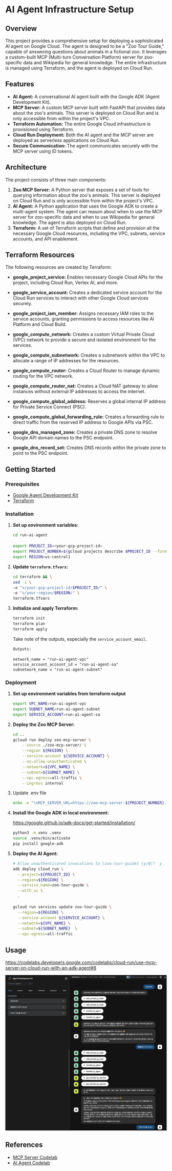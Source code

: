 # AI Agent Infrastructure Setup

## Overview

This project provides a comprehensive setup for deploying a sophisticated AI agent on Google Cloud. The agent is designed to be a "Zoo Tour Guide," capable of answering questions about animals in a fictional zoo. It leverages a custom-built MCP (Multi-turn Conversation Platform) server for zoo-specific data and Wikipedia for general knowledge. The entire infrastructure is managed using Terraform, and the agent is deployed on Cloud Run.

## Features

- **AI Agent:** A conversational AI agent built with the Google ADK (Agent Development Kit).
- **MCP Server:** A custom MCP server built with FastAPI that provides data about the zoo's animals. This server is deployed on Cloud Run and is only accessible from within the project's VPC.
- **Terraform Automation:** The entire Google Cloud infrastructure is provisioned using Terraform.
- **Cloud Run Deployment:** Both the AI agent and the MCP server are deployed as serverless applications on Cloud Run.
- **Secure Communication:** The agent communicates securely with the MCP server using ID tokens.

## Architecture

The project consists of three main components:

1.  **Zoo MCP Server:** A Python server that exposes a set of tools for querying information about the zoo's animals. This server is deployed on Cloud Run and is only accessible from within the project's VPC.
2.  **AI Agent:** A Python application that uses the Google ADK to create a multi-agent system. The agent can reason about when to use the MCP server for zoo-specific data and when to use Wikipedia for general knowledge. The agent is also deployed on Cloud Run.
3.  **Terraform:** A set of Terraform scripts that define and provision all the necessary Google Cloud resources, including the VPC, subnets, service accounts, and API enablement.

## Terraform Resources

The following resources are created by Terraform:

- **google_project_service:** Enables necessary Google Cloud APIs for the project, including Cloud Run, Vertex AI, and more.
- **google_service_account:** Creates a dedicated service account for the Cloud Run services to interact with other Google Cloud services securely.
- **google_project_iam_member:** Assigns necessary IAM roles to the service accounts, granting permissions to access resources like AI Platform and Cloud Build.

- **google_compute_network:** Creates a custom Virtual Private Cloud (VPC) network to provide a secure and isolated environment for the services.
- **google_compute_subnetwork:** Creates a subnetwork within the VPC to allocate a range of IP addresses for the resources.

- **google_compute_router:** Creates a Cloud Router to manage dynamic routing for the VPC network.
- **google_compute_router_nat:** Creates a Cloud NAT gateway to allow instances without external IP addresses to access the internet.
- **google_compute_global_address:** Reserves a global internal IP address for Private Service Connect (PSC).
- **google_compute_global_forwarding_rule:** Creates a forwarding rule to direct traffic from the reserved IP address to Google APIs via PSC.
- **google_dns_managed_zone:** Creates a private DNS zone to resolve Google API domain names to the PSC endpoint.
- **google_dns_record_set:** Creates DNS records within the private zone to point to the PSC endpoint.

## Getting Started

### Prerequisites

- [Google Agent Development Kit](https://google.github.io/adk-docs/)
- [Terraform](https://learn.hashicorp.com/tutorials/terraform/install-cli)

### Installation

1.  **Set up environment variables:**

    ```bash
    cd run-ai-agent

    export PROJECT_ID=<your-gcp-project-id>
    export PROJECT_NUMBER=$(gcloud projects describe $PROJECT_ID --format="value(projectNumber)")
    export REGION=us-central1
    ```

2.  **Update `terraform.tfvars`:**

    ```bash
    cd terraform && \
    sed -i \
    -e "s/your-gcp-project-id/$PROJECT_ID/" \
    -e "s/your-region/$REGION/" \
    terraform.tfvars
    ```

3.  **Initialize and apply Terraform:**

    ```bash
    terraform init
    terraform plan
    terraform apply
    ```

    Take note of the outputs, especially the `service_account_email`.
    ```
    Outputs:

    network_name = "run-ai-agent-vpc"
    service_account_account_id = "run-ai-agent-sa"
    subnetwork_name = "run-ai-agent-subnet"
    ```

### Deployment

1.  **Set up environment variables from terraform output**

    ```bash
    export VPC_NAME=run-ai-agent-vpc
    export SUBNET_NAME=run-ai-agent-subnet
    export SERVICE_ACCOUNT=run-ai-agent-sa
    ```

2.  **Deploy the Zoo MCP Server:**

    ```bash
    cd ..
    gcloud run deploy zoo-mcp-server \
        --source ./zoo-mcp-server/ \
        --region ${REGION} \
        --service-account ${SERVICE_ACCOUNT} \
        --no-allow-unauthenticated \
        --network=${VPC_NAME} \
        --subnet=${SUBNET_NAME} \
        --vpc-egress=all-traffic \
        --ingress internal
    ```

3. Update .env file
    ``` bash
    echo -e "\nMCP_SERVER_URL=https://zoo-mcp-server-${PROJECT_NUMBER}.${REGION}.run.app/mcp/" >> .env
    ```

4.  **Install the Google ADK in local environment:**

    https://google.github.io/adk-docs/get-started/installation/
    ```bash
    python3 -m venv .venv
    source .venv/bin/activate
    pip install google-adk
    ```

5.  **Deploy the AI Agent:**

    ```bash
    # Allow unauthenticated invocations to [zoo-tour-guide] (y/N)?  y
    adk deploy cloud_run \
      --project=${PROJECT_ID} \
      --region=${REGION} \
      --service_name=zoo-tour-guide \
      --with_ui \
      .

    gcloud run services update zoo-tour-guide \
      --region=${REGION} \
      --service-account ${SERVICE_ACCOUNT} \
      --network=${VPC_NAME} \
      --subnet=${SUBNET_NAME}  \
      --vpc-egress=all-traffic
    ```

## Usage
https://codelabs.developers.google.com/codelabs/cloud-run/use-mcp-server-on-cloud-run-with-an-adk-agent#8

![AI Agent UI](images/result.png)

## References

- [MCP Server Codelab](https://codelabs.developers.google.com/codelabs/cloud-run/how-to-deploy-a-secure-mcp-server-on-cloud-run?hl=ko#6)
- [AI Agent Codelab](https://codelabs.developers.google.com/codelabs/cloud-run/use-mcp-server-on-cloud-run-with-an-adk-agent?hl=ko#0)
